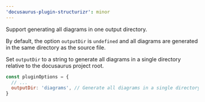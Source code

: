 ```yaml
---
'docusaurus-plugin-structurizr': minor
---
```


Support generating all diagrams in one output directory.

By default, the option `outputDir` is `undefined` and all diagrams are generated in the same
directory as the source file.

Set `outputDir` to a string to generate all diagrams in a single directory relative to the
docusaurus project root.

```js
const pluginOptions = {
  // ...
  outputDir: 'diagrams', // Generate all diagrams in a single directory. E.g. "diagrams".
}
```
